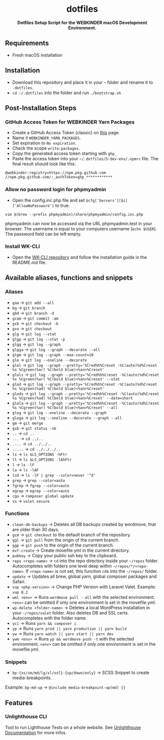 <div align="center">
<h1>dotfiles</h1>
<p><b>Dotfiles Setup Script for the WEBKINDER macOS Development Environment.</b></p>
</div>

## Requirements
- Fresh macOS installation

## Installation
- Download this repository and place it in your `~` folder and rename it to `.dotfiles`.
- `cd ~/.dotfiles` into the folder and run `./bootstrap.sh`

## Post-Installation Steps
### GitHub Access Token for WEBKINDER Yarn Packages
- Create a GitHub Access Token (classic) on [this](https://github.com/settings/tokens) page.
- Name it `WEBKINDER_YARN_PACKAGES`.
- Set expiration to `No expiration`.
- Check the scope `write:packages`.
- Copy the generated access token starting with `ghp_`
- Paste the access token into your `~/.dotfiles/5-dev-env/.npmrc` file. The final result should look like this:
```
@webkinder:registry=https://npm.pkg.github.com
//npm.pkg.github.com/:_authToken=ghp_************
```

### Allow no password login for phpmyadmin
- Open the config.inc.php file and set `$cfg['Servers'][$i]['AllowNoPassword']` to true.
```
vim $(brew --prefix phpmyadmin)/share/phpmyadmin/config.inc.php
```

phpmyadmin can now be accessed via the URL phpmyadmin.test in your browser. The username is equal to your computers username (`echo $USER`). The password field can be left empty.

### Install WK-CLI
- Open the [WK-CLI repository](https://github.com/webkinder/wk-cli) and follow the installation guide in the README.md file.

## Available aliases, functions and snippets
### Aliases
- `gaa` -> `git add --all`
- `bg` -> `git branch`
- `gbd` -> `git branch -d`
- `gcam` -> `git commit -am`
- `gcb` -> `git checkout -b`
- `gco` -> `git checkout`
- `glg` -> `git log --stat`
- `glgp` -> `git log --stat -p`
- `glgg` -> `git log --graph`
- `glgga` -> `git log --graph --decorate --all`
- `glgm` -> `git log --graph --max-count=10`
- `glo` -> `git log --oneline --decorate`
- `glol` -> `git log --graph --pretty='%Cred%h%Creset -%C(auto)%d%Creset %s %Cgreen(%ar) %C(bold blue)<%an>%Creset'`
- `glols` -> `git log --graph --pretty='%Cred%h%Creset -%C(auto)%d%Creset %s %Cgreen(%ar) %C(bold blue)<%an>%Creset' --stat`
- `glod` -> `git log --graph --pretty='%Cred%h%Creset -%C(auto)%d%Creset %s %Cgreen(%ad) %C(bold blue)<%an>%Creset'`
- `glods` -> `git log --graph --pretty='%Cred%h%Creset -%C(auto)%d%Creset %s %Cgreen(%ad) %C(bold blue)<%an>%Creset' --date=short`
- `glola` -> `git log --graph --pretty='%Cred%h%Creset -%C(auto)%d%Creset %s %Cgreen(%ar) %C(bold blue)<%an>%Creset' --all`
- `glog` -> `git log --oneline --decorate --graph`
- `gloga` -> `git log --oneline --decorate --graph --all`
- `gm` -> `git merge`
- `gsb` -> `git status -sb`
- `..` -> `cd ..`
- `...` -> `cd ../..`
- `....` -> `cd ../../..`
- `.....` -> `cd ../../../..`
- `ls` -> `ls $LS_OPTIONS -hFtr`
- `ll` -> `ls $LS_OPTIONS -lAhFtr`
- `l` -> `ls -lF`
- `la` -> `ls -lAF`
- `lsd` -> `ls -lF | grep --color=never '^d'`
- `grep` -> `grep --color=auto`
- `fgrep` -> `fgrep --color=auto`
- `egrep` -> `egrep --color=auto`
- `cgu` -> `composer global update`
- `vs` -> `valet secure`

### Functions
- `clean-db-backups` -> Deletes all DB backups created by wordmove, that are older than 30 days.
- `gcm` -> `git checkout` to the default branch of the repository.
- `ggl` -> `git pull` from the origin of the current branch.
- `ggp` -> `git push` to the origin of the current branch.
- `mvf-create` -> Create movefile.yml in the current directory.
- `pubkey` -> Copy your public ssh key to the clipboard.
- `repo <repo-name>` -> `cd` into the repo directory inside your `~/repos` folder. Autocompletes with folders one level deep within `~/repos/*/<repo-name>`. If `<repo-name>` is not set, this function `cd`s into the `~/repos/` folder.
- `update` -> Updates all brew, global yarn, global composer packages and Safari.
- `vup <php-version>` -> Change PHP Version with Laravel Valet. Example: `vup 8.2`
- `wml <env>` -> Runs `wordmove pull --all` with the selected environment. `<env>` can be omitted if only one environment is set in the movefile.yml.
- `wp-delete <folder-name>` -> Deletes a local WordPress installation in your `~/repos/valet` folder. Also deletes DB and SSL certs. Autocompletes with the folder name.
- `yci` -> Runs `yarn && composer i`
- `yp` -> Runs `yarn prod || yarn production || yarn build`
- `yw` -> Runs `yarn watch || yarn start || yarn dev`
- `ywm <env>` -> Runs `yp && wordmove push -t` with the selected environment. `<env>` can be omitted if only one environment is set in the movefile.yml.

### Snippets
- `bp-{xs/sm/md/lg/xl/xxl}-{up/down/only}` -> SCSS Snippet to create media-breakpoints.

Example:
`bp-md-up` -> `@include media-breakpoint-up(md) {}`

## Features
### Unlighthouse CLI
Tool to run Lighthouse Tests on a whole website. See [Unlighthouse Documentation](https://unlighthouse.dev/integrations/ci) for more infos.
